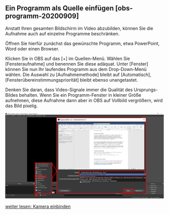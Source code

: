 ## Ein Programm als Quelle einfügen [obs-programm-20200909]

Anstatt Ihren gesamten Bildschirm im Video abzubilden, können Sie die Aufnahme auch auf einzelne Programme beschränken.

Öffnen Sie hierfür zunächst das gewünschte Programm, etwa PowerPoint, Word oder einen Browser.

Klicken Sie in OBS auf das [+] im Quellen-Menü. Wählen Sie [Fensteraufnahme] und benennen Sie diese adäquat. Unter [Fenster] können Sie nun Ihr laufendes Programm aus dem Drop-Down-Menü wählen. Die Auswahl zu [Aufnahmemethode] bleibt auf [Automatisch], [Fensterübereinstimmungspriorität] bleibt ebenso unangetastet.

Denken Sie daran, dass Video-Signale immer die Qualität des Ursprungs-Bildes behalten. Wenn Sie ein Programm-Fenster in kleiner Größe aufnehmen, diese Aufnahme dann aber in OBS auf Vollbild vergrößern, wird das Bild pixelig.

![](quelle-fensteraufnahme.png)

[weiter lesen: Kamera einbinden](#obs-kamera-20200909)
